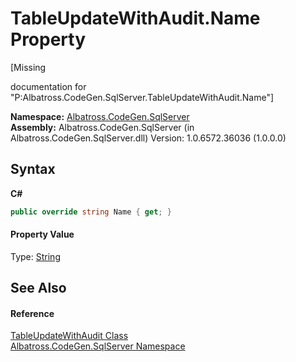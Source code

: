 # TableUpdateWithAudit.Name Property 
 

\[Missing <summary> documentation for "P:Albatross.CodeGen.SqlServer.TableUpdateWithAudit.Name"\]

**Namespace:**&nbsp;<a href="9727DDEC">Albatross.CodeGen.SqlServer</a><br />**Assembly:**&nbsp;Albatross.CodeGen.SqlServer (in Albatross.CodeGen.SqlServer.dll) Version: 1.0.6572.36036 (1.0.0.0)

## Syntax

**C#**<br />
``` C#
public override string Name { get; }
```


#### Property Value
Type: <a href="http://msdn2.microsoft.com/en-us/library/s1wwdcbf" target="_blank">String</a>

## See Also


#### Reference
<a href="C51EB09A">TableUpdateWithAudit Class</a><br /><a href="9727DDEC">Albatross.CodeGen.SqlServer Namespace</a><br />
